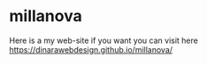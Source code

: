 # millanova
Here is a my web-site if you want you can visit here https://dinarawebdesign.github.io/millanova/
